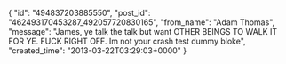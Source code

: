  {
   "id": "494837203885550",
   "post_id": "462493170453287_492057720830165",
   "from_name": "Adam Thomas",
   "message": "James, ye talk the talk but want OTHER BEINGS TO WALK IT FOR YE. FUCK RIGHT OFF. Im not your crash test dummy bloke",
   "created_time": "2013-03-22T03:29:03+0000"
 }

